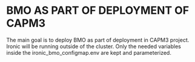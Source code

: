 # BMO AS PART OF DEPLOYMENT OF CAPM3

The main goal is to deploy BMO as part of deployment in CAPM3 project.
Ironic will be running outside of the cluster. Only the needed variables
inside the ironic_bmo_configmap.env are kept and parameterized.